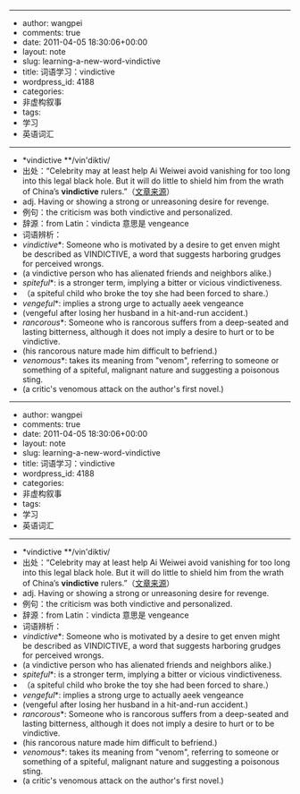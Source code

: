 - --
- author: wangpei
- comments: true
- date: 2011-04-05 18:30:06+00:00
- layout: note
- slug: learning-a-new-word-vindictive
- title: 词语学习：vindictive
- wordpress_id: 4188
- categories:
- 非虚构叙事
- tags:
- 学习
- 英语词汇
- --
- *vindictive **/vin'diktiv/
- 出处：“Celebrity may at least help Ai Weiwei avoid vanishing for too long into this legal black hole. But it will do little to shield him from the wrath of China’s **vindictive** rulers.”（[文章来源](http://www.economist.com/blogs/banyan/2011/04/law_china)）
- adj. Having or showing a strong or unreasoning desire for revenge.
- 例句：the criticism was both vindictive and personalized.
- 辞源：from Latin：vindicta 意思是 vengeance
- 词语辨析：
- *vindictive**: Someone who is motivated by a desire to get enven might be described as VINDICTIVE, a word that suggests harboring grudges for perceived wrongs.
- (a vindictive person who has alienated friends and neighbors alike.)
- *spiteful**: is a stronger term, implying a bitter or vicious vindictiveness.
- （a spiteful child who broke the toy she had been forced to share.）
- *vengeful**: implies a strong urge to actually aeek vengeance
- (vengeful after losing her husband in a hit-and-run accident.)
- *rancorous**: Someone who is rancorous suffers from a deep-seated and lasting bitterness, although it does not imply a desire to hurt or to be vindictive.
- (his rancorous nature made him difficult to befriend.)
- *venomous**: takes its meaning from "venom", referring to someone or something of a spiteful, malignant nature and suggesting a poisonous sting.
- (a critic's venomous attack on the author's first novel.)
- --
- author: wangpei
- comments: true
- date: 2011-04-05 18:30:06+00:00
- layout: note
- slug: learning-a-new-word-vindictive
- title: 词语学习：vindictive
- wordpress_id: 4188
- categories:
- 非虚构叙事
- tags:
- 学习
- 英语词汇
- --
- *vindictive **/vin'diktiv/
- 出处：“Celebrity may at least help Ai Weiwei avoid vanishing for too long into this legal black hole. But it will do little to shield him from the wrath of China’s **vindictive** rulers.”（[文章来源](http://www.economist.com/blogs/banyan/2011/04/law_china)）
- adj. Having or showing a strong or unreasoning desire for revenge.
- 例句：the criticism was both vindictive and personalized.
- 辞源：from Latin：vindicta 意思是 vengeance
- 词语辨析：
- *vindictive**: Someone who is motivated by a desire to get enven might be described as VINDICTIVE, a word that suggests harboring grudges for perceived wrongs.
- (a vindictive person who has alienated friends and neighbors alike.)
- *spiteful**: is a stronger term, implying a bitter or vicious vindictiveness.
- （a spiteful child who broke the toy she had been forced to share.）
- *vengeful**: implies a strong urge to actually aeek vengeance
- (vengeful after losing her husband in a hit-and-run accident.)
- *rancorous**: Someone who is rancorous suffers from a deep-seated and lasting bitterness, although it does not imply a desire to hurt or to be vindictive.
- (his rancorous nature made him difficult to befriend.)
- *venomous**: takes its meaning from "venom", referring to someone or something of a spiteful, malignant nature and suggesting a poisonous sting.
- (a critic's venomous attack on the author's first novel.)
